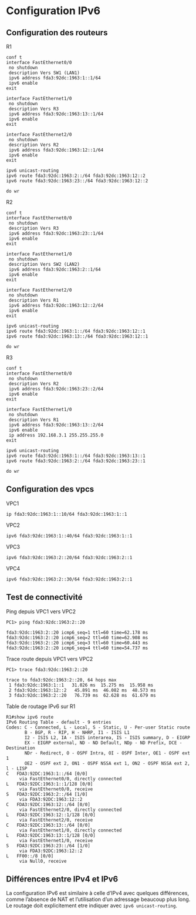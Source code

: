 # Configuration IPv6
## Configuration des routeurs
R1
```shell
conf t
interface FastEthernet0/0
 no shutdown
 description Vers SW1 (LAN1)
 ipv6 address fda3:92dc:1963:1::1/64
 ipv6 enable
exit

interface FastEthernet1/0
 no shutdown
 description Vers R3
 ipv6 address fda3:92dc:1963:13::1/64
 ipv6 enable
exit

interface FastEthernet2/0
 no shutdown
 description Vers R2
 ipv6 address fda3:92dc:1963:12::1/64
 ipv6 enable
exit

ipv6 unicast-routing
ipv6 route fda3:92dc:1963:2::/64 fda3:92dc:1963:12::2
ipv6 route fda3:92dc:1963:23::/64 fda3:92dc:1963:12::2

do wr
```
R2
```shell
conf t
interface FastEthernet0/0
 no shutdown
 description Vers R3
 ipv6 address fda3:92dc:1963:23::1/64
 ipv6 enable
exit

interface FastEthernet1/0
 no shutdown
 description Vers SW2 (LAN2)
 ipv6 address fda3:92dc:1963:2::1/64
 ipv6 enable
exit

interface FastEthernet2/0
 no shutdown
 description Vers R1
 ipv6 address fda3:92dc:1963:12::2/64
 ipv6 enable
exit

ipv6 unicast-routing
ipv6 route fda3:92dc:1963:1::/64 fda3:92dc:1963:12::1
ipv6 route fda3:92dc:1963:13::/64 fda3:92dc:1963:12::1

do wr
```
R3
```shell
conf t
interface FastEthernet0/0
 no shutdown
 description Vers R2
 ipv6 address fda3:92dc:1963:23::2/64
 ipv6 enable
exit

interface FastEthernet1/0
 no shutdown
 description Vers R1
 ipv6 address fda3:92dc:1963:13::2/64
 ipv6 enable
 ip address 192.168.3.1 255.255.255.0
exit

ipv6 unicast-routing
ipv6 route fda3:92dc:1963:1::/64 fda3:92dc:1963:13::1
ipv6 route fda3:92dc:1963:2::/64 fda3:92dc:1963:23::1

do wr
```

## Configuration des vpcs

VPC1
```shell
ip fda3:92dc:1963:1::10/64 fda3:92dc:1963:1::1
```
VPC2
```shell
ipv6 fda3:92dc:1963:1::40/64 fda3:92dc:1963:1::1
```
VPC3
```shell
ipv6 fda3:92dc:1963:2::20/64 fda3:92dc:1963:2::1
```
VPC4
```shell
ipv6 fda3:92dc:1963:2::30/64 fda3:92dc:1963:2::1
```

## Test de connectivité

Ping depuis VPC1 vers VPC2
```shell
PC1> ping fda3:92dc:1963:2::20

fda3:92dc:1963:2::20 icmp6_seq=1 ttl=60 time=62.178 ms
fda3:92dc:1963:2::20 icmp6_seq=2 ttl=60 time=62.908 ms
fda3:92dc:1963:2::20 icmp6_seq=3 ttl=60 time=60.443 ms
fda3:92dc:1963:2::20 icmp6_seq=4 ttl=60 time=54.737 ms
```
Trace route depuis VPC1 vers VPC2
```shell
PC1> trace fda3:92dc:1963:2::20

trace to fda3:92dc:1963:2::20, 64 hops max
 1 fda3:92dc:1963:1::1   31.026 ms  15.275 ms  15.958 ms
 2 fda3:92dc:1963:12::2   45.891 ms  46.082 ms  48.573 ms
 3 fda3:92dc:1963:2::20   76.739 ms  62.628 ms  61.679 ms
```
Table de routage IPv6 sur R1
```shell
R1#show ipv6 route
IPv6 Routing Table - default - 9 entries
Codes: C - Connected, L - Local, S - Static, U - Per-user Static route
       B - BGP, R - RIP, H - NHRP, I1 - ISIS L1
       I2 - ISIS L2, IA - ISIS interarea, IS - ISIS summary, D - EIGRP
       EX - EIGRP external, ND - ND Default, NDp - ND Prefix, DCE - Destination
       NDr - Redirect, O - OSPF Intra, OI - OSPF Inter, OE1 - OSPF ext 1
       OE2 - OSPF ext 2, ON1 - OSPF NSSA ext 1, ON2 - OSPF NSSA ext 2, l - LISP
C   FDA3:92DC:1963:1::/64 [0/0]
     via FastEthernet0/0, directly connected
L   FDA3:92DC:1963:1::1/128 [0/0]
     via FastEthernet0/0, receive
S   FDA3:92DC:1963:2::/64 [1/0]
     via FDA3:92DC:1963:12::2
C   FDA3:92DC:1963:12::/64 [0/0]
     via FastEthernet2/0, directly connected
L   FDA3:92DC:1963:12::1/128 [0/0]
     via FastEthernet2/0, receive
C   FDA3:92DC:1963:13::/64 [0/0]
     via FastEthernet1/0, directly connected
L   FDA3:92DC:1963:13::1/128 [0/0]
     via FastEthernet1/0, receive
S   FDA3:92DC:1963:23::/64 [1/0]
     via FDA3:92DC:1963:12::2
L   FF00::/8 [0/0]
     via Null0, receive
```

## Différences entre IPv4 et IPv6

La configuration IPv6 est similaire à celle d’IPv4 avec quelques différences, comme l’absence de NAT et l’utilisation d’un adressage beaucoup plus long. Le routage doit explicitement etre indiquer avec  `ipv6 unicast-routing`.
